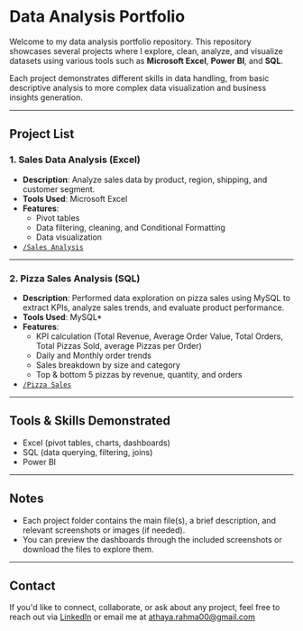 # Data Analysis Portfolio

Welcome to my data analysis portfolio repository. This repository showcases several projects where I explore, clean, analyze, and visualize datasets using various tools such as **Microsoft Excel**, **Power BI**, and **SQL**.

Each project demonstrates different skills in data handling, from basic descriptive analysis to more complex data visualization and business insights generation.

---

## Project List

### 1. **Sales Data Analysis (Excel)**
- **Description**: Analyze sales data by product, region, shipping, and customer segment. 
- **Tools Used**: Microsoft Excel
- **Features**:
  - Pivot tables
  - Data filtering, cleaning, and Conditional Formatting
  - Data visualization
- [`/Sales Analysis`](https://github.com/AthayaRahma00/My-portfolio/tree/main/Sales%20Analysis)

---

### 2. **Pizza Sales Analysis (SQL)**
- **Description**: Performed data exploration on pizza sales using MySQL to extract KPIs, analyze sales trends, and evaluate product performance. 
- **Tools Used**: MySQL*
- **Features**:
  - KPI calculation (Total Revenue, Average Order Value, Total Orders, Total Pizzas Sold, average Pizzas per Order)  
  - Daily and Monthly order trends  
  - Sales breakdown by size and category  
  - Top & bottom 5 pizzas by revenue, quantity, and orders  
- [`/Pizza Sales`](./Pizza%20Sales)

---

## Tools & Skills Demonstrated
- Excel (pivot tables, charts, dashboards)
- SQL (data querying, filtering, joins)
- Power BI

---

## Notes
- Each project folder contains the main file(s), a brief description, and relevant screenshots or images (if needed).
- You can preview the dashboards through the included screenshots or download the files to explore them.

---

## Contact
If you'd like to connect, collaborate, or ask about any project, feel free to reach out via [LinkedIn](https://linkedin.com/in/athaya-rahma-puteri) or email me at athaya.rahma00@gmail.com 
